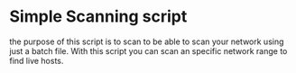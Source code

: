 # Simple Scanning script
the purpose of this script is to scan to be able to scan your network using just a batch file. 
With this script you can scan an specific network range to find live hosts. 
